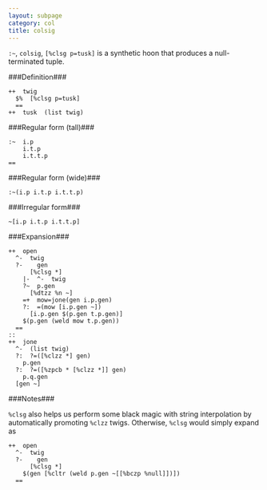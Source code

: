 ```yaml
---
layout: subpage
category: col
title: colsig
---
```



`:~`, `colsig`, `[%clsg p=tusk]` is a synthetic hoon that
produces a null-terminated tuple.

###Definition###

    ++  twig  
      $%  [%clsg p=tusk]
      ==
    ++  tusk  (list twig)

###Regular form (tall)###

    :~  i.p
        i.t.p
        i.t.t.p
    ==

###Regular form (wide)###

    :~(i.p i.t.p i.t.t.p)

###Irregular form###

    ~[i.p i.t.p i.t.t.p]

###Expansion###
    
    ++  open
      ^-  twig
      ?-    gen
          [%clsg *]
        |-  ^-  twig
        ?~  p.gen
          [%dtzz %n ~]
        =+  mow=jone(gen i.p.gen)
        ?:  =(mow [i.p.gen ~])
          [i.p.gen $(p.gen t.p.gen)]
        $(p.gen (weld mow t.p.gen))
      ==
    ::
    ++  jone
      ^-  (list twig)
      ?:  ?=([%clzz *] gen)
        p.gen
      ?:  ?=([%zpcb * [%clzz *]] gen)
        p.q.gen
      [gen ~]

###Notes###

`%clsg` also helps us perform some black magic with string
interpolation by automatically promoting `%clzz` twigs.
Otherwise, `%clsg` would simply expand as

    ++  open
      ^-  twig
      ?-    gen
          [%clsg *]
        $(gen [%cltr (weld p.gen ~[[%bczp %null]])])
      ==
